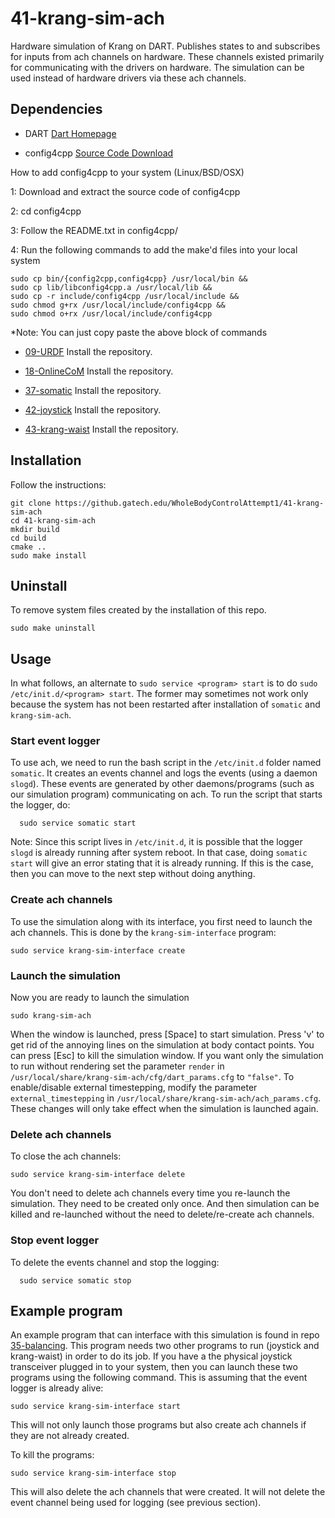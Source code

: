 # 41-krang-sim-ach
Hardware simulation of Krang on DART. Publishes states to and subscribes for inputs from ach channels on hardware. These channels existed primarily for communicating with the drivers on hardware. The simulation can be used instead of hardware drivers via these ach channels.

## Dependencies

- DART
 [Dart Homepage](https://dartsim.github.io)

- config4cpp
 [Source Code Download](http://www.config4star.org/#main-source-code)

 How to add config4cpp to your system (Linux/BSD/OSX)

  1: Download and extract the source code of config4cpp

  2: cd config4cpp

  3: Follow the README.txt in config4cpp/

  4: Run the following commands to add the make'd files into your local system

    sudo cp bin/{config2cpp,config4cpp} /usr/local/bin &&
    sudo cp lib/libconfig4cpp.a /usr/local/lib &&
    sudo cp -r include/config4cpp /usr/local/include &&
    sudo chmod g+rx /usr/local/include/config4cpp &&
    sudo chmod o+rx /usr/local/include/config4cpp

  \*Note: You can just copy paste the above block of commands

- [09-URDF](https://github.gatech.edu/WholeBodyControlAttempt1/09-URDF)
 Install the repository.

- [18-OnlineCoM](https://github.gatech.edu/WholeBodyControlAttempt1/18-OnlineCoM)  Install the repository.

- [37-somatic](https://github.gatech.edu/WholeBodyControlAttempt1/37-somatic)
 Install the repository.

- [42-joystick](https://github.gatech.edu/WholeBodyControlAttempt1/42-joystick)
 Install the repository.

- [43-krang-waist](https://github.gatech.edu/WholeBodyControlAttempt1/43-krang-waist)
 Install the repository.

## Installation

Follow the instructions:

    git clone https://github.gatech.edu/WholeBodyControlAttempt1/41-krang-sim-ach
    cd 41-krang-sim-ach
    mkdir build
    cd build
    cmake ..
    sudo make install

## Uninstall
To remove system files created by the installation of this repo.

    sudo make uninstall

## Usage

In what follows, an alternate to `sudo service <program> start` is to do `sudo /etc/init.d/<program> start`. The former may sometimes not work only because the system has not been restarted after installation of `somatic` and `krang-sim-ach`.

### Start event logger
To use ach, we need to run the bash script in the `/etc/init.d` folder named `somatic`. It creates an events channel and logs the events (using a daemon `slogd`). These events are generated by other daemons/programs (such as our simulation program) communicating on ach. To run the script that starts the logger, do:

      sudo service somatic start

Note: Since this script lives in `/etc/init.d`, it is possible that the logger `slogd` is already running after system reboot. In that case, doing `somatic start` will give an error stating that it is already running. If this is the case, then you can move to the next step without doing anything.

### Create ach channels
To use the simulation along with its interface, you first need to launch the ach channels. This is done by the `krang-sim-interface` program:

    sudo service krang-sim-interface create

### Launch the simulation
Now you are ready to launch the simulation

    sudo krang-sim-ach

When the window is launched, press [Space] to start simulation. Press 'v' to get rid of the annoying lines on the simulation at body contact points. You can press [Esc] to kill the simulation window. If you want only the simulation to run without rendering set the parameter `render` in `/usr/local/share/krang-sim-ach/cfg/dart_params.cfg` to `"false"`. To enable/disable external timestepping, modify the parameter `external_timestepping` in `/usr/local/share/krang-sim-ach/ach_params.cfg`. These changes will only take effect when the simulation is launched again.

### Delete ach channels
To close the ach channels:

    sudo service krang-sim-interface delete

You don't need to delete ach channels every time you re-launch the simulation. They need to be created only once. And then simulation can be killed and re-launched without the need to delete/re-create ach channels.

### Stop event logger
To delete the events channel and stop the logging:

      sudo service somatic stop

## Example program

An example program that can interface with this simulation is found in repo [35-balancing](https://github.gatech.edu/WholeBodyControlAttempt1/35-balancing). This program needs two other programs to run (joystick and krang-waist) in order to do its job. If you have a the physical joystick transceiver plugged in to your system, then you can launch these two programs using the following command. This is assuming that the event logger is already alive:

    sudo service krang-sim-interface start

This will not only launch those programs but also create ach channels if they are not already created.

To kill the programs:

    sudo service krang-sim-interface stop

This will also delete the ach channels that were created. It will not delete the event channel being used for logging (see previous section).
